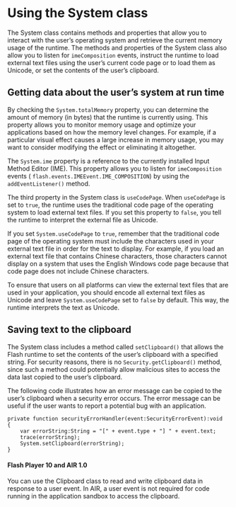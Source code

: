 # Using the System class

<div>

The System class contains methods and properties that allow you to interact with
the user’s operating system and retrieve the current memory usage of the
runtime. The methods and properties of the System class also allow you to listen
for `imeComposition` events, instruct the runtime to load external text files
using the user’s current code page or to load them as Unicode, or set the
contents of the user’s clipboard.

</div>

<div>

## Getting data about the user’s system at run time

<div>

By checking the `System.totalMemory` property, you can determine the amount of
memory (in bytes) that the runtime is currently using. This property allows you
to monitor memory usage and optimize your applications based on how the memory
level changes. For example, if a particular visual effect causes a large
increase in memory usage, you may want to consider modifying the effect or
eliminating it altogether.

The `System.ime` property is a reference to the currently installed Input Method
Editor (IME). This property allows you to listen for `imeComposition` events (
`flash.events.IMEEvent.IME_COMPOSITION`) by using the `addEventListener()`
method.

The third property in the System class is `useCodePage`. When `useCodePage` is
set to `true`, the runtime uses the traditional code page of the operating
system to load external text files. If you set this property to `false`, you
tell the runtime to interpret the external file as Unicode.

If you set `System.useCodePage` to `true`, remember that the traditional code
page of the operating system must include the characters used in your external
text file in order for the text to display. For example, if you load an external
text file that contains Chinese characters, those characters cannot display on a
system that uses the English Windows code page because that code page does not
include Chinese characters.

To ensure that users on all platforms can view the external text files that are
used in your application, you should encode all external text files as Unicode
and leave `System.useCodePage` set to `false` by default. This way, the runtime
interprets the text as Unicode.

</div>

</div>

<div>

## Saving text to the clipboard

<div>

The System class includes a method called `setClipboard()` that allows the Flash
runtime to set the contents of the user’s clipboard with a specified string. For
security reasons, there is no `Security.getClipboard()` method, since such a
method could potentially allow malicious sites to access the data last copied to
the user’s clipboard.

The following code illustrates how an error message can be copied to the user’s
clipboard when a security error occurs. The error message can be useful if the
user wants to report a potential bug with an application.

    private function securityErrorHandler(event:SecurityErrorEvent):void
    {
    	var errorString:String = "[" + event.type + "] " + event.text;
    	trace(errorString);
    	System.setClipboard(errorString);
    }

<div>

#### Flash Player 10 and AIR 1.0

You can use the Clipboard class to read and write clipboard data in response to
a user event. In AIR, a user event is not required for code running in the
application sandbox to access the clipboard.

</div>

</div>

</div>

<div>

<div>

</div>

</div>
